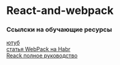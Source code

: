 # React-and-webpack

### Ссылски на обучающие ресурсы
[ютуб](https://www.youtube.com/watch?v=2VP_B63cO8E)    
[статья WebPack на Habr](https://habr.com/ru/post/309306/)     
[Reack полное руководство](https://learn-reactjs.ru/home)    
